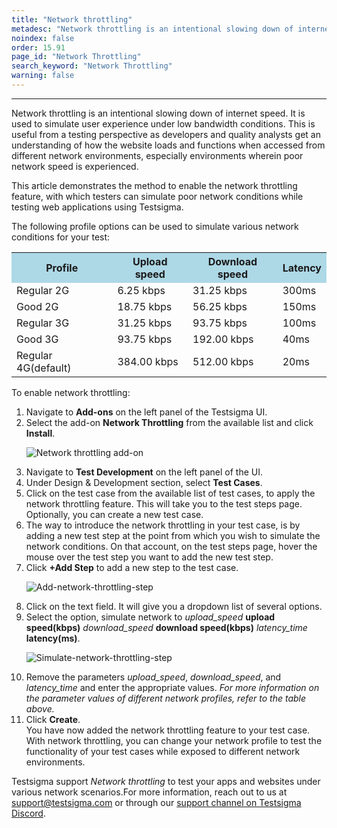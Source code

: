 ```yaml
---
title: "Network throttling"
metadesc: "Network throttling is an intentional slowing down of internet speed. Learn how to enable and use Network Throttling feature in Testsigma"
noindex: false
order: 15.91
page_id: "Network Throttling"
search_keyword: "Network Throttling"
warning: false
---
```


---
Network throttling is an intentional slowing down of internet speed. It is used to simulate user experience under low bandwidth conditions. This is useful from a testing perspective as developers and quality analysts get an understanding of how the website loads and functions when accessed from different network environments, especially environments wherein poor network speed is experienced.

This article demonstrates the method to enable the network throttling feature, with which testers can simulate poor network conditions while testing web applications using Testsigma.

The following profile options can be used to simulate various network conditions for your test:
</p>
<style>
   table {
  border-collapse: collapse;
  width: 100%;
  }
  }
 </style>
<table>
  <tr>
    <th style="background-color:#ADD8E6">Profile</th>
    <th style="background-color:#ADD8E6">Upload speed</th>
    <th style="background-color:#ADD8E6">Download speed</th>
    <th style="background-color:#ADD8E6">Latency</th>
  </tr>
  <tr>
    <td>Regular 2G</td>
    <td>6.25 kbps</td>
    <td>31.25 kbps</td>
    <td>300ms</td>
  </tr>
  <tr>
    <td>Good 2G</td>
    <td>18.75 kbps</td>
    <td>56.25 kbps</td>
    <td>150ms</td>
  </tr>
  <tr>
    <td>Regular 3G</td>
    <td>31.25 kbps</td>
    <td>93.75 kbps</td>
    <td>100ms</td>
  </tr>
  <tr>
    <td>Good 3G</td>
    <td>93.75 kbps</td>
    <td>192.00 kbps</td>
    <td>40ms</td>
</tr>
<tr>
    <td>Regular 4G(default)</td>
    <td>384.00 kbps</td>
    <td>512.00 kbps</td>
    <td>20ms</td>
</tr>
</table>
</body>
To enable network throttling:

<ol>
<li>Navigate to <strong>Add-ons</strong> on the left panel of the Testsigma UI.</li>
<li>Select the add-on <strong>Network Throttling</strong> from the available list and click <strong>Install</strong>.</li>

![Network throttling add-on](https://s3.amazonaws.com/static-docs.testsigma.com/new_images/desired-capabilities/network-throttling/network-throttling-addons.png)

<li>Navigate to <strong>Test Development</strong> on the left panel of the UI.</li>
<li>Under Design & Development section, select <strong>Test Cases</strong>.</li>

<li>Click on the test case from the available list of test cases, to apply the network throttling feature. This will take you to the test steps page. Optionally, you can create a new test case.</li>
<li>The way to introduce the network throttling in your test case, is by adding a new test step at the point from which you wish to simulate the network conditions. On that account, on the test steps page, hover the mouse over the test step you want to add the new test step.</li>
<li>Click <strong>+Add Step</strong> to add a new step to the test case.</li>

![Add-network-throttling-step](https://s3.amazonaws.com/static-docs.testsigma.com/new_images/desired-capabilities/network-throttling/add-step-network-throttling.png)

<li>Click on the text field. It will give you a dropdown list of several options.</li>
<li>Select the option, simulate network to <var>upload_speed</var> <strong>upload speed(kbps)</strong> <var>download_speed</var>    <strong>download speed(kbps)</strong> <var>latency_time</var> <strong>latency(ms)</strong>.</li>

![Simulate-network-throttling-step](https://s3.amazonaws.com/static-docs.testsigma.com/new_images/desired-capabilities/network-throttling/simulate-network-throttling-step.png)

<li>Remove the parameters <var>upload_speed</var>, <var>download_speed</var>, and <var>latency_time</var> and enter the appropriate values. <em>For more information on the parameter values of different network profiles, refer to the table above.</em></li>
<li>Click <strong>Create</strong>.<br>
You have now added the network throttling feature to your test case. With network throttling, you can change your network profile to test the functionality of your test cases while exposed to different network environments.
</li>
</ol>

Testsigma support <em>Network throttling</em> to test your apps and websites under various network scenarios.For more information, reach out to us at [support@testsigma.com](mailto:support@testsigma.com) or through our [support channel on Testsigma Discord](https://discord.com/invite/SjYKkSTUq9).
